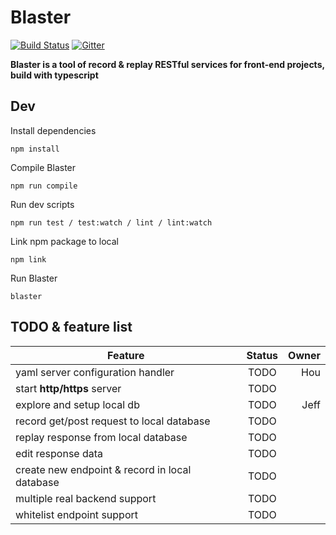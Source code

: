
# Blaster

[![Build Status](https://travis-ci.org/jungler-SG/blaster.svg?branch=master)](https://travis-ci.org/jungler-SG/blaster)
[![Gitter](https://img.shields.io/gitter/room/gitterHQ/gitter.svg)](https://gitter.im/blaster-record-replay) 

**Blaster is a tool of record & replay RESTful services for front-end projects, build with typescript**

## Dev

Install dependencies

    npm install

Compile Blaster

    npm run compile

Run dev scripts

    npm run test / test:watch / lint / lint:watch

Link npm package to local

    npm link

Run Blaster

	blaster

## TODO & feature list

| Feature                                         | Status     | Owner     |
| ----------------------------------------------- |:----------:| ---------:|
| yaml server configuration handler               | TODO       |   Hou     |
| start **http/https** server                     | TODO       |           |
| explore and setup local db                      | TODO       |   Jeff    |
| record get/post request to local database       | TODO       |           |
| replay response from local database             | TODO       |           |
| edit response data                              | TODO       |           |
| create new endpoint & record in local database  | TODO       |           |
| multiple real backend support                   | TODO       |           |
| whitelist endpoint support                      | TODO       |           |
